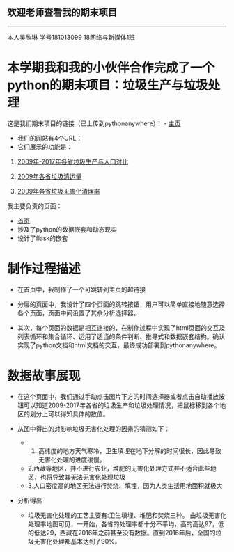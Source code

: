 ## 欢迎老师查看我的期末项目
-----
本人吴欣琳 学号181013099 18网络与新媒体1班
# 本学期我和我的小伙伴合作完成了一个python的期末项目：垃圾生产与垃圾处理
这是我们期末项目的链接（已上传到pythonanywhere）： - [主页](http://865152366.pythonanywhere.com/) 
* 我们的网站有4个URL：
* 它们展示的功能是：

1. [2009年-2017年各省垃圾生产与人口对比](http://865152366.pythonanywhere.com/people_laji)

2. [2009年各省垃圾清运量](http://865152366.pythonanywhere.com/people_laji_map)

3. [2009年各省垃圾无害化清理率](http://865152366.pythonanywhere.com/wuhai)

我主要负责的页面：
* [首页](http://865152366.pythonanywhere.com) 
* 涉及了python的数据嵌套和动态现实 
* 设计了flask的嵌套

# 制作过程描述
* 在首页中，我制作了一个可跳转到主页的超链接

* 分层的页面中，我设计了四个页面的跳转按钮，用户可以简单直接地随意选择各个页面，页面中间设置了其余分析选择器。

* 其次，每个页面的数据是相互连接的，在制作过程中实现了html页面的交互及列表循环和集合循环、运用了适当的条件判断、推导式和数据嵌套结构。确认实现了python文档和html文档的交互，最终成功部署到pythonanywhere。

# 数据故事展现
* 在这个页面中，我们通过手动点击图片下方的时间选择器或者点击自动播放按钮可以知道2009-2017年各省的垃圾生产和垃圾处理情况，把鼠标移到各个地区的划分上可以得知具体的数值。
* 从图中得出的对影响垃圾无害化处理的因素的猜测如下：
  - 1. 高纬度的地方天气寒冷，卫生填埋在地下分解的时间很长，因此导致无害化处理的进度缓慢。   
  - 2.西藏等地区，并不进行农业，堆肥的无害化处理方式并不适合此些地区，也将导致其无法无害化处理垃圾
  - 3.人口密度高的地区无法进行焚烧、填埋，因为人类生活用地面积就极大

* 分析得出
  - 垃圾无害化处理的工艺主要有:卫生填埋、堆肥和焚烧三种。 由垃圾无害化处理率地图可见，一开始，各省的处理率都十分不平均，高的高达97，低的低达29，西藏在2016年之前甚至没有数据。直到2016年后，全国的垃圾无害化处理都基本达到了90%。
